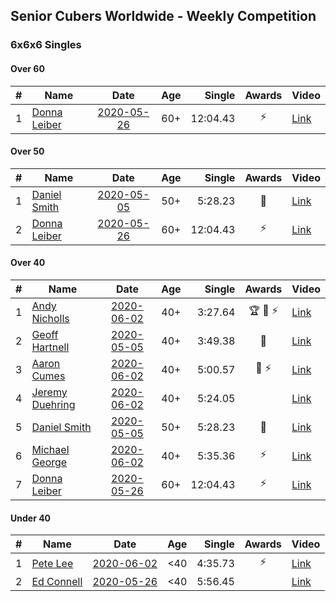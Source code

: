 ## Senior Cubers Worldwide - Weekly Competition
### 6x6x6 Singles

#### Over 60

| # | Name | Date | Age | Single | Awards | Video |
| :--: | -- | :--: | :--: | --: | :--: | -- |
| 1 | [Donna Leiber](../persons/donna_leiber.md) | [2020-05-26](results/2020-05-26.md) | 60+ | 12:04.43 | ⚡ | [Link](https://www.facebook.com/events/637852836799991/permalink/640054709913137/) |

#### Over 50

| # | Name | Date | Age | Single | Awards | Video |
| :--: | -- | :--: | :--: | --: | :--: | -- |
| 1 | [Daniel Smith](../persons/daniel_smith.md) | [2020-05-05](results/2020-05-05.md) | 50+ | 5:28.23 | 🥈 | [Link](https://www.facebook.com/events/557526585195168/permalink/562187611395732/) |
| 2 | [Donna Leiber](../persons/donna_leiber.md) | [2020-05-26](results/2020-05-26.md) | 60+ | 12:04.43 | ⚡ | [Link](https://www.facebook.com/events/637852836799991/permalink/640054709913137/) |

#### Over 40

| # | Name | Date | Age | Single | Awards | Video |
| :--: | -- | :--: | :--: | --: | :--: | -- |
| 1 | [Andy Nicholls](../persons/andy_nicholls.md) | [2020-06-02](results/2020-06-02.md) | 40+ | 3:27.64 | 🏆 🥇 ⚡ | [Link](https://www.facebook.com/events/573401076937046/permalink/573727163571104/) |
| 2 | [Geoff Hartnell](../persons/geoff_hartnell.md) | [2020-05-05](results/2020-05-05.md) | 40+ | 3:49.38 | 🥉 | [Link](https://www.facebook.com/events/557526585195168/permalink/558261701788323/) |
| 3 | [Aaron Cumes](../persons/aaron_cumes.md) | [2020-06-02](results/2020-06-02.md) | 40+ | 5:00.57 | 🥉 ⚡ | [Link](https://www.facebook.com/events/573401076937046/permalink/574489523494868/) |
| 4 | [Jeremy Duehring](../persons/jeremy_duehring.md) | [2020-06-02](results/2020-06-02.md) | 40+ | 5:24.05 |  | [Link](https://www.facebook.com/jeremy.duehring/videos/10160075205387846/) |
| 5 | [Daniel Smith](../persons/daniel_smith.md) | [2020-05-05](results/2020-05-05.md) | 50+ | 5:28.23 | 🥈 | [Link](https://www.facebook.com/events/557526585195168/permalink/562187611395732/) |
| 6 | [Michael George](../persons/michael_george.md) | [2020-06-02](results/2020-06-02.md) | 40+ | 5:35.36 | ⚡ | [Link](https://www.facebook.com/events/573401076937046/permalink/575263400084147/) |
| 7 | [Donna Leiber](../persons/donna_leiber.md) | [2020-05-26](results/2020-05-26.md) | 60+ | 12:04.43 | ⚡ | [Link](https://www.facebook.com/events/637852836799991/permalink/640054709913137/) |

#### Under 40

| # | Name | Date | Age | Single | Awards | Video |
| :--: | -- | :--: | :--: | --: | :--: | -- |
| 1 | [Pete Lee](../persons/pete_lee.md) | [2020-06-02](results/2020-06-02.md) | <40 | 4:35.73 | ⚡ | [Link](https://www.facebook.com/events/573401076937046/permalink/574505536826600/) |
| 2 | [Ed Connell](../persons/ed_connell.md) | [2020-05-26](results/2020-05-26.md) | <40 | 5:56.45 |  | [Link](https://www.facebook.com/events/637852836799991/permalink/640361549882453/) |


<!-- Global site tag (gtag.js) - Google Analytics -->
<script async src="https://www.googletagmanager.com/gtag/js?id=UA-86348435-3"></script>
<script>window.dataLayer = window.dataLayer || []; function gtag() {dataLayer.push(arguments);} gtag('js', new Date()); gtag('config', 'UA-86348435-3');</script>
